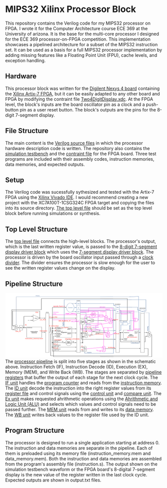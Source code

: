 # MIPS32 Xilinx Processor Block
This repository contains the Verilog code for my MIPS32 processor on FPGA. I wrote it for the Computer Architecture course ECE 369 at the University of arizona. It is the base for the multi-core processor I designed for the ECE 369 processor-on-FPGA competition. This implementation showcases a pipelined architecture for a subset of the MIPS32 instruction set. It can be used as a basis for a full MIPS32 processor implementation by adding missing features like a Floating Point Unit (FPU), cache levels, and exception handling.

## Hardware
This processor block was written for the [Digilent Nexys 4 board](https://digilent.com/reference/programmable-logic/nexys-4/start) containing the [Xilinx Artix-7 FPGA](https://www.xilinx.com/products/silicon-devices/fpga/artix-7.html), but it can be easily adapted to any other board and FPGA by modifying the contraint file [Two4DigitDisplay.xdc](constraints/Two4DigitDisplay.xdc). At the FPGA level, the block's inputs are the board oscillator pin as a clock and a push-button pin as a user reset button. The block's outputs are the pins for the 8-digit 7-segment display.

## File Structure
The main content is the [Verilog source files](sources) in which the processor hardware description code is written. The repository also contains the [simulation testbench](test_bench/processor_tb.v) and the [contraint file](constraints/Two4DigitDisplay.xdc) for the FPGA board. Three test programs are included with their assembly codes, instruction memories, data memories, and expected outputs.

## Setup
The Verilog code was sucessfully sythesized and tested with the Artix-7 FPGA using the [Xilinx Vivado IDE](https://www.xilinx.com/products/design-tools/vivado.html). I would recommend creating a new project with the XC7A100T-1CSG324C FPGA target and copying the files into its source directory. [The top level file](sources/top_level.v) should be set as the top level block before running simulations or synthesis.

## Top Level Structure
The [top level file](sources/top_level.v) connects the high-level blocks. The processor's output, which is the last written register value, is passed to the [8-digit 7-segment display driver block](sources/Two4DigitDisplay.v) which uses the [7-segment display driver block](sources/SevenSegment.v). The processor is driven by the board oscillator input passed through a [clock divider](sources/ClkDiv.v). The divider ensures the processor is slow enough for the user to see the written register values change on the display.

## Pipeline Structure
![Processor pipeline](/schematic.png)
The [processor pipeline](sources/Processor.v) is split into five stages as shown in the schematic above. Instruction Fetch (IF), Instruction Decode (ID), Execution (EX), Memory (MEM), and Write Back (WB). The stages are separated by [pipeline registers](sources/PipeReg.v) that buffer the output of each stage for the next clock cycle. The [IF unit](sources/InstructionFetchUnit.v) handles the [program counter](sources/ProgramCounter.v) and reads from the [instruction memory](sources/InstructionMemory.v). The [ID unit](sources/InstructionDecodeUnit.v) decode the instruction into the right register values from its [register file](sources/RegisterFile.v) and control signals using the [control unit](sources/ControlUnit.v) and [compare unit](sources/ComapreUnit.v). The [Ex unit](sources/ExecutionUnit.v) makes requested ahrithmetic operations using the [Ahrithmetic and Logic Unit (ALU)](sources/ALU32Bit.v) and selects which values and control signals need to be passed further. The [MEM unit](sources/MemoryUnit.v) reads from and writes to its [data memory](sources/DataMemory.v). The [WB unit](sources/WriteBackUnit.v) writes back values to the register file used by the ID unit.

## Program Structure
The processor is designed to run a single application starting at address 0. The instruction and data memories are separate in the pipeline. Each of them is preloaded using its memory file (instruction_memory.mem and data_memory.mem). Both the instruction and data memories are assembled from the program's assembly file (instruction.s). The output shown on the simulation testbench waveform or the FPGA board's 8-digital 7-segment display is the new value of the register written in the last clock cycle. Expected outputs are shown in output.txt files.
